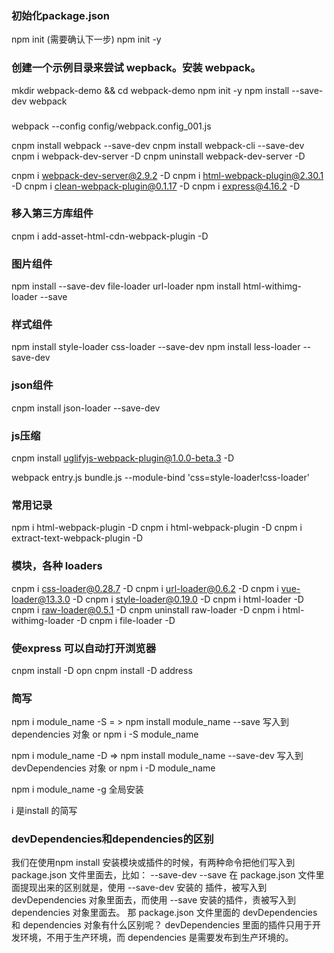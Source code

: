 ### 初始化package.json
npm init (需要确认下一步)
npm init -y

### 创建一个示例目录来尝试 wepback。安装 webpack。
mkdir webpack-demo && cd webpack-demo
npm init -y
npm install --save-dev webpack

### 
webpack --config config/webpack.config_001.js

cnpm install webpack --save-dev
cnpm install webpack-cli --save-dev
cnpm i webpack-dev-server -D
cnpm uninstall webpack-dev-server -D

cnpm i webpack-dev-server@2.9.2 -D
cnpm i html-webpack-plugin@2.30.1 -D
cnpm i clean-webpack-plugin@0.1.17 -D
cnpm i express@4.16.2 -D

### 移入第三方库组件
cnpm i add-asset-html-cdn-webpack-plugin -D


### 图片组件
npm install --save-dev file-loader url-loader
npm install html-withimg-loader --save

### 样式组件
npm install style-loader css-loader --save-dev
npm install less-loader --save-dev 

### json组件
cnpm install json-loader --save-dev 

### js压缩
cnpm install uglifyjs-webpack-plugin@1.0.0-beta.3 -D



webpack entry.js bundle.js --module-bind 'css=style-loader!css-loader'

### 常用记录
npm i html-webpack-plugin  -D 
cnpm i html-webpack-plugin  -D
cnpm i extract-text-webpack-plugin  -D

### 模块，各种 loaders
cnpm i css-loader@0.28.7 -D
cnpm i url-loader@0.6.2 -D
cnpm i vue-loader@13.3.0 -D
cnpm i style-loader@0.19.0 -D
cnpm i html-loader -D
cnpm i raw-loader@0.5.1 -D
cnpm uninstall raw-loader -D
cnpm i html-withimg-loader -D
cnpm i file-loader -D

### 使express 可以自动打开浏览器
cnpm install -D opn 
cnpm install -D address


### 简写
npm i module_name  -S  = >  npm install module_name --save    写入到 dependencies 对象
or
npm i -S module_name


npm i module_name  -D  => npm install module_name --save-dev   写入到 devDependencies 对象
or
npm i -D module_name


npm i module_name  -g  全局安装

  i 是install 的简写






### devDependencies和dependencies的区别
我们在使用npm install 安装模块或插件的时候，有两种命令把他们写入到 package.json 文件里面去，比如：
--save-dev
--save
在 package.json 文件里面提现出来的区别就是，使用 --save-dev 安装的 插件，被写入到 devDependencies 对象里面去，而使用 --save 安装的插件，责被写入到 dependencies 对象里面去。
那 package.json 文件里面的 devDependencies  和 dependencies 对象有什么区别呢？
devDependencies  里面的插件只用于开发环境，不用于生产环境，而 dependencies  是需要发布到生产环境的。